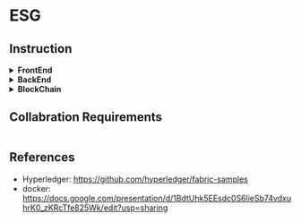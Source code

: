 # ESG

## Instruction

<!-- FrontEnd -->
<details>
    <summary><b>FrontEnd</b></summary>

<!-- * Language: $\color{green}{\textsf{Node.js}}$ -->
<!-- * Language: <span style = "color: green"><b><i>Node.js</i></b></span> -->
* Language: <code style = "color: green"><b><i>Node.js</i></b></code>
* Framework: <span style="color:purple"><b><i>React Native</i></b></summary>
* necessary: package.json
* github:

</details> 

<!-- BackEnd -->
<details>
    <summary><b>BackEnd</b></summary>

* Language: <code style = "color: green"><b><i>python</i></b></code>
* Framework: <span style="color:purple;"><b><i>python Native API</i></b></span>
* necessary: requirement.txt
* github: 
  
</details>

<!-- Blockchain -->
<details>
<summary><b>BlockChain</b></summary>

* using <b><i>VM</i></b> instead of docker
* Language: <code style = "color: green"><b><i>go</i></b></code>
* Framework: <span style="color:purple;"><b><i>Hyperledger fabric</b></i></span>
* github:
   
</details>

## Collabration Requirements
``` 
```

## References
* Hyperledger: https://github.com/hyperledger/fabric-samples
* docker: https://docs.google.com/presentation/d/1BdtUhk5EEsdc0S6lieSb74vdxuhrK0_zKRcTfe825Wk/edit?usp=sharing
